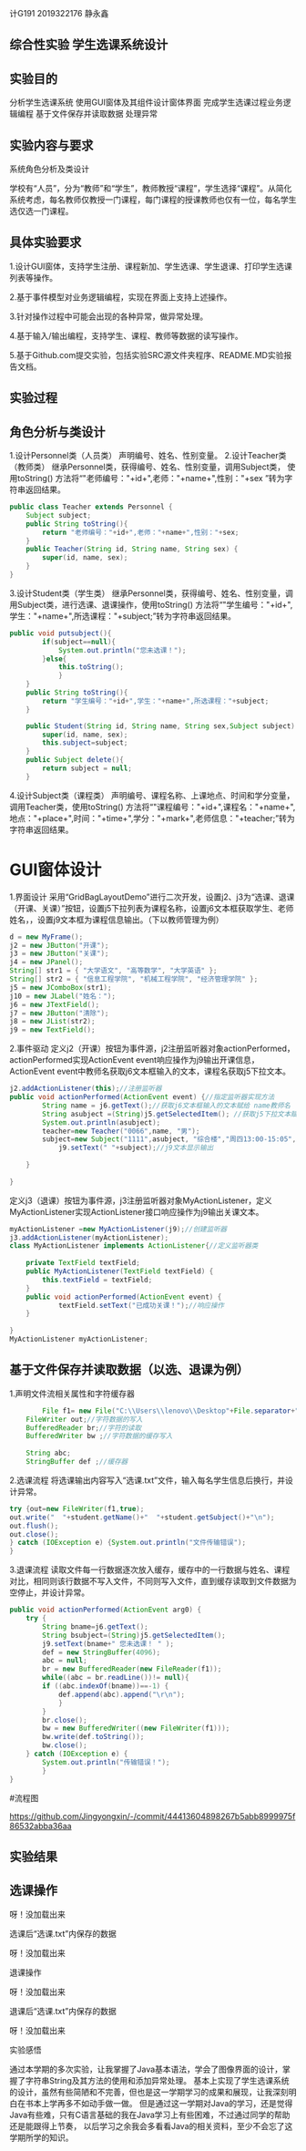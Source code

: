 计G191 2019322176 静永鑫
## 综合性实验 学生选课系统设计

## 实验目的
分析学生选课系统
使用GUI窗体及其组件设计窗体界面
完成学生选课过程业务逻辑编程
基于文件保存并读取数据
处理异常

## 实验内容与要求

系统角色分析及类设计

学校有“人员”，分为“教师”和“学生”，教师教授“课程”，学生选择“课程”。从简化系统考虑，每名教师仅教授一门课程，每门课程的授课教师也仅有一位，每名学生选仅选一门课程。
## 具体实验要求

1.设计GUI窗体，支持学生注册、课程新加、学生选课、学生退课、打印学生选课列表等操作。 

2.基于事件模型对业务逻辑编程，实现在界面上支持上述操作。

3.针对操作过程中可能会出现的各种异常，做异常处理。

4.基于输入/输出编程，支持学生、课程、教师等数据的读写操作。

5.基于Github.com提交实验，包括实验SRC源文件夹程序、README.MD实验报告文档。
 ## 实验过程

## 角色分析与类设计

1.设计Personnel类（人员类）
声明编号、姓名、性别变量。
2.设计Teacher类（教师类）
继承Personnel类，获得编号、姓名、性别变量，调用Subject类， 使用toString() 方法将“"老师编号："+id+",老师："+name+",性别："+sex ”转为字符串返回结果。
```java
public class Teacher extends Personnel {
	Subject subject;
	public String toString(){
		return "老师编号："+id+",老师："+name+",性别："+sex;
	}
	public Teacher(String id, String name, String sex) {
		super(id, name, sex);
	}
}
```
3.设计Student类（学生类）
继承Personnel类，获得编号、姓名、性别变量，调用Subject类，进行选课、退课操作，使用toString() 方法将“"学生编号："+id+",学生："+name+",所选课程："+subject;”转为字符串返回结果。
```java
public void putsubject(){
		if(subject==null){
			System.out.println("您未选课！");
		}else{
			this.toString();
			}
	}
	public String toString(){
		return "学生编号："+id+",学生："+name+",所选课程："+subject;
	}

	public Student(String id, String name, String sex,Subject subject) {
		super(id, name, sex);
		this.subject=subject;
	}
	public Subject delete(){
		return subject = null;
	}
```
4.设计Subject类（课程类）
声明编号、课程名称、上课地点、时间和学分变量，调用Teacher类，使用toString() 方法将“"课程编号："+id+",课程名："+name+",地点："+place+",时间："+time+",学分："+mark+",老师信息："+teacher;”转为字符串返回结果。

# GUI窗体设计

1.界面设计
采用“GridBagLayoutDemo”进行二次开发，设置j2、j3为“选课、退课（开课、关课）”按钮，设置j5下拉列表为课程名称，设置j6文本框获取学生、老师姓名，，设置j9文本框为课程信息输出。（下以教师管理为例）

```java
d = new MyFrame();
j2 = new JButton("开课");
j3 = new JButton("关课");
j4 = new JPanel();
String[] str1 = { "大学语文", "高等数学", "大学英语" };
String[] str2 = { "信息工程学院", "机械工程学院", "经济管理学院" };
j5 = new JComboBox(str1);
j10 = new JLabel("姓名：");
j6 = new JTextField();
j7 = new JButton("清除");
j8 = new JList(str2);
j9 = new TextField();
```
	
2.事件驱动
定义j2（开课）按钮为事件源，j2注册监听器对象actionPerformed，actionPerformed实现ActionEvent event响应操作为j9输出开课信息， ActionEvent event中教师名获取j6文本框输入的文本，课程名获取j5下拉文本。
```java
j2.addActionListener(this);//注册监听器
public void actionPerformed(ActionEvent event) {//指定监听器实现方法
		String name = j6.getText();//获取j6文本框输入的文本赋给 name教师名
		String asubject =(String)j5.getSelectedItem(); //获取j5下拉文本赋给asubject课程名
		System.out.println(asubject);
		teacher=new Teacher("0066",name, "男");   
		subject=new Subject("1111",asubject, "综合楼","周四13:00-15:05",3,teacher);
      	    j9.setText(" "+subject);//j9文本显示输出	
		
	}
    
}
```

定义j3（退课）按钮为事件源，j3注册监听器对象MyActionListener，定义MyActionListener实现ActionListener接口响应操作为j9输出关课文本。
```java
myActionListener =new MyActionListener(j9);//创建监听器
j3.addActionListener(myActionListener);
class MyActionListener implements ActionListener{//定义监听器类
	
	private TextField textField;
	public MyActionListener(TextField textField) {
		this.textField = textField;
	}
	public void actionPerformed(ActionEvent event) {
			textField.setText("已成功关课！");//响应操作
	}
	
}
MyActionListener myActionListener;
```
## 基于文件保存并读取数据（以选、退课为例）

1.声明文件流相关属性和字符缓存器
```java
        File f1= new File("C:\\Users\\lenovo\\Desktop"+File.separator+"选课.txt"); //文件路径及名称
	FileWriter out;//字符数据的写入
	BufferedReader br;//字符的读取
	BufferedWriter bw ;//字符数据的缓存写入
	
	String abc;
	StringBuffer def ;//缓存器
```

2.选课流程
将选课输出内容写入“选课.txt”文件，输入每名学生信息后换行，并设计异常。

```java
try {out=new FileWriter(f1,true);
out.write("  "+student.getName()+"  "+student.getSubject()+"\n");
out.flush();
out.close();
} catch (IOException e) {System.out.println("文件传输错误");
}
```
3.退课流程
读取文件每一行数据逐次放入缓存，缓存中的一行数据与姓名、课程对比，相同则该行数据不写入文件，不同则写入文件，直到缓存读取到文件数据为空停止，并设计异常。
```java
public void actionPerformed(ActionEvent arg0) {
	try {
		String bname=j6.getText();
		String bsubject=(String)j5.getSelectedItem();
		j9.setText(bname+" 您未选课！ " );				
		def = new StringBuffer(4096);
		abc = null;
		br = new BufferedReader(new FileReader(f1)); 
		while((abc = br.readLine())!= null){ 
		if ((abc.indexOf(bname))==-1) {
			def.append(abc).append("\r\n");
			}       
		} 
		br.close(); 
		bw = new BufferedWriter((new FileWriter(f1))); 
		bw.write(def.toString()); 
		bw.close();
	} catch (IOException e) {
		System.out.println("传输错误！");
		}
}
```
#流程图

https://github.com/Jingyongxin/-/commit/44413604898267b5abb8999975f86532abba36aa

## 实验结果

## 选课操作

呀！没加载出来

选课后“选课.txt”内保存的数据

呀！没加载出来

退课操作

呀！没加载出来

退课后“选课.txt”内保存的数据

呀！没加载出来

实验感悟

通过本学期的多次实验，让我掌握了Java基本语法，学会了图像界面的设计，掌握了字符串String及其方法的使用和添加异常处理。
基本上实现了学生选课系统的设计，虽然有些简陋和不完善，但也是这一学期学习的成果和展现，让我深刻明白在书本上学再多不如动手做一做。
但是通过这一学期对Java的学习，还是觉得Java有些难，只有C语言基础的我在Java学习上有些困难，不过通过同学的帮助还是能跟得上节奏，
以后学习之余我会多看看Java的相关资料，至少不会忘了这学期所学的知识。
